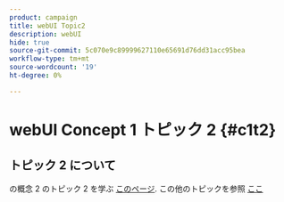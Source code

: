 ```yaml
---
product: campaign
title: webUI Topic2
description: webUI
hide: true
source-git-commit: 5c070e9c89999627110e65691d76dd31acc95bea
workflow-type: tm+mt
source-wordcount: '19'
ht-degree: 0%

---
```


# webUI Concept 1 トピック 2 {#c1t2}

## トピック 2 について

の概念 2 のトピック 2 を学ぶ [このページ](../concept2/topic2.md).
この他のトピックを参照 [ここ](../../automation/workflow/about-workflows.md)